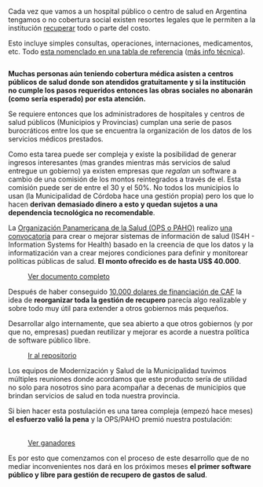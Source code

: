 <html><body><p>Cada vez que vamos a un hospital público o centro de salud en Argentina tengamos o no cobertura social existen resortes legales que le permiten a la institución <a rel="noreferrer noopener" aria-label="recuperar (abre en una nueva pestaña)" href="http://servicios.infoleg.gob.ar/infolegInternet/anexos/75000-79999/77280/texact.htm" target="_blank">recuperar</a> todo o parte del costo. </p>
<!-- /wp:paragraph -->

<!-- wp:paragraph -->
<p>Esto incluye simples consultas, operaciones, internaciones, medicamentos, etc. Todo <a rel="noreferrer noopener" aria-label="esta nomenclado en una tabla de referencia (abre en una nueva pestaña)" href="https://www.sssalud.gob.ar/hospitales/archivos/RES_60_2015_MS.pdf" target="_blank">esta nomenclado en una tabla de referencia</a> (<a rel="noreferrer noopener" aria-label="más info técnica (abre en una nueva pestaña)" href="https://www.sssalud.gob.ar/hospitales/archivos/Proceso%20de%20Facturacion%20HPGD%20Oct%202010.pdf" target="_blank">más info técnica</a>). </p>
<!-- /wp:paragraph -->

<!-- wp:image {"id":535} -->
<figure class="wp-block-image"><img src="/blog/wp-content/uploads/2019/03/image-1.png" alt="" class="wp-image-535"></figure>
<!-- /wp:image -->

<!-- wp:paragraph -->
<p><strong>Muchas personas aún teniendo cobertura médica asisten a centros públicos de salud donde son atendidos gratuitamente y si la institución no cumple los pasos requeridos entonces las obras sociales no abonarán (como sería esperado) por esta atención.</strong></p>
<!-- /wp:paragraph -->

<!-- wp:paragraph -->
<p>Se requiere entonces que los administradores de hospitales y centros de salud públicos (Municipios y Provincias) cumplan una serie de pasos burocráticos entre los que se encuentra la organización de los datos de los servicios médicos prestados.</p>
<!-- /wp:paragraph -->

<!-- wp:paragraph -->
<p>Como esta tarea puede ser compleja y existe la posibilidad de generar ingresos interesantes (mas grandes mientras más servicios de salud entregue un gobierno) ya existen empresas que <em>regalan</em> un software a cambio de una comisión de los montos reintegrados a través de el. Esta comisión puede ser de entre el 30 y el 50%. No todos los municipios lo usan (la Municipalidad de Córdoba hace una gestión propia) pero los que lo hacen <strong>derivan demasiado dinero a esto y quedan sujetos a una dependencia tecnológica no recomendable</strong>.</p>
<!-- /wp:paragraph -->

<!-- wp:paragraph -->
<p>La <a rel="noreferrer noopener" aria-label="Organización Panamericana de la Salud (OPS) (abre en una nueva pestaña)" href="https://www.paho.org/hq/index.php?option=com_content&amp;view=article&amp;id=91:about-paho&amp;Itemid=220&amp;lang=es" target="_blank">Organización Panamericana de la Salud (OPS o PAHO)</a> realizo <a href="http://investigacion.unal.edu.co/boletin/notas-boletin-un-investiga/news/convocatoria-de-candidaturas-para-la-implementacion-del-proyecto-mejora-de-los-sistemas-de-informac/?no_cache=1">una convocatoria</a> para crear o mejorar sistemas de información de salud (IS4H - Information Systems for Health) basado en la creencia de que los datos y la informatización van a crear mejores condiciones para definir y monitorear políticas públicas de salud. <strong>El monto ofrecido es de hasta US$ 40.000</strong>.</p>
<!-- /wp:paragraph -->

<!-- wp:image {"id":533} -->
<figure class="wp-block-image"><img src="/blog/wp-content/uploads/2019/03/image.png" alt="" class="wp-image-533"><figcaption><a rel="noreferrer noopener" aria-label="Ver documento completo (abre en una nueva pestaña)" href="https://drive.google.com/file/d/1vkHaLizsK684HJmD7Xai-vJ-wA3WuXik/view?usp=sharing" target="_blank">Ver documento completo</a><br></figcaption></figure>
<!-- /wp:image -->

<!-- wp:paragraph -->
<p>Después de haber conseguido <a rel="noreferrer noopener" aria-label="10.000 dolares de financiación de CAF (abre en una nueva pestaña)" href="https://andresvazquez.com.ar/blog/l-app-unta-del-iceberg/" target="_blank">10.000 dolares de financiación de CAF</a> la idea de <strong>reorganizar toda la gestión de recupero</strong> parecía algo realizable y sobre todo muy útil para extender a otros gobiernos más pequeños.</p>
<!-- /wp:paragraph -->

<!-- wp:paragraph -->
<p>Desarrollar algo internamente, que sea abierto a que otros gobiernos (y por que no, empresas) puedan reutilizar y mejorar es acorde a nuestra política de software público libre.</p>
<!-- /wp:paragraph -->

<!-- wp:image {"id":537} -->
<figure class="wp-block-image"><img src="/blog/wp-content/uploads/2019/03/Selecci%C3%B3n_1587.png" alt="" class="wp-image-537"><figcaption><a href="https://github.com/ModernizacionMuniCBA" target="_blank" rel="noreferrer noopener" aria-label="Ir al repositorio (abre en una nueva pestaña)">Ir al repositorio</a></figcaption></figure>
<!-- /wp:image -->

<!-- wp:paragraph -->
<p>Los equipos de Modernización y Salud de la Municipalidad tuvimos múltiples reuniones donde acordamos que este producto sería de utilidad no solo para nosotros sino para acompañar a decenas de municipios que brindan servicios de salud en toda nuestra provincia.</p>
<!-- /wp:paragraph -->

<!-- wp:paragraph -->
<p>Si bien hacer esta postulación es una tarea compleja (empezó hace meses) <strong>el esfuerzo valió la pena</strong> y la OPS/PAHO premió nuestra postulación:</p>
<!-- /wp:paragraph -->

<!-- wp:image {"id":534} -->
<figure class="wp-block-image"><img src="/blog/wp-content/uploads/2019/03/Selecci%C3%B3n_1575.png" alt="" class="wp-image-534"><figcaption><br><a rel="noreferrer noopener" aria-label="Ver ganadores (abre en una nueva pestaña)" href="https://www.paho.org/ish/index.php/en/grant-winners" target="_blank">Ver ganadores</a></figcaption></figure>
<!-- /wp:image -->

<!-- wp:paragraph -->
<p>Es por esto que comenzamos con el proceso de este desarrollo que de no mediar inconvenientes nos dará en los próximos meses <strong>el primer software público y libre para gestión de recupero de gastos de salud</strong>.</p>
<!-- /wp:paragraph --></body></html>